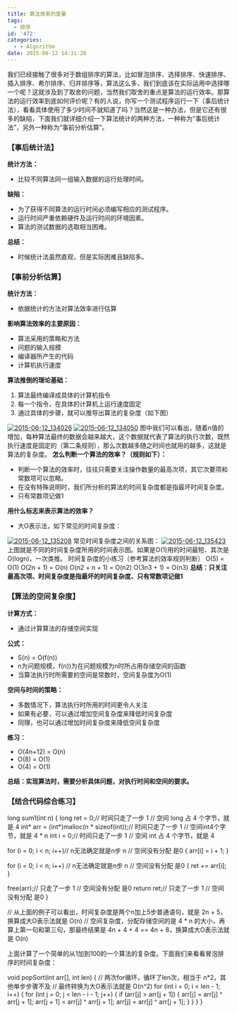 ```yaml
---
title: 算法效率的度量
tags:
  - 排序
id: '472'
categories:
  - - Algorithm
date: 2015-06-12 14:31:28
---
```


我们已经接触了很多对于数组排序的算法，比如冒泡排序、选择排序、快速排序、插入排序、希尔排序、归并排序等，算法这么多，我们到底该在实际运用中选择哪一个呢？这就涉及到了取舍的问题，当然我们取舍的重点是算法的运行效率。那算法的运行效率到底如何评价呢？有的人说，你写一个测试程序运行一下（事后统计法），看看具体使用了多少时间不就知道了吗？当然这是一种办法，但是它还有很多的缺陷，下面我们就详细介绍一下算法统计的两种方法，一种称为“事后统计法”，另外一种称为“事前分析估算”。
<!-- more -->
### 【事后统计法】

**统计方法：**

*   比较不同算法同一组输入数据的运行处理时间。

**缺陷：**

*   为了获得不同算法的运行时间必须编写相应的测试程序。
*   运行时间严重依赖硬件及运行时间的环境因素。
*   算法的测试数据的选取相当困难。

**总结：**

*   时候统计法虽然直观，但是实际困难且缺陷多。

### 【事前分析估算】

**统计方法：**

*   依据统计的方法对算法效率进行估算

**影响算法效率的主要原因：**

*   算法采用的策略和方法
*   问题的输入规模
*   编译器所产生的代码
*   计算机执行速度

**算法推倒的理论基础：**

1.  算法最终编译成具体的计算机指令
2.  每一个指令，在具体的计算机上运行速度固定
3.  通过具体的步骤，就可以推导出算法的复杂度（如下图）

[![2015-06-12_134026](http://www.mycode.net.cn/wp-content/uploads/2015/06/2015-06-12_134026.png)](http://www.mycode.net.cn/wp-content/uploads/2015/06/2015-06-12_134026.png) [![2015-06-12_134050](http://www.mycode.net.cn/wp-content/uploads/2015/06/2015-06-12_134050.png)](http://www.mycode.net.cn/wp-content/uploads/2015/06/2015-06-12_134050.png) 图中我们可以看出，随着n值的增加，每种算法最终的数据会越来越大，这个数据就代表了算法的执行次数，既然执行速度是固定的（第二条规则），那么次数越多随之时间也就用的越多，这就是算法的复杂度。 **怎么判断一个算法的效率？（规则如下）：**

*   判断一个算法的效率时，往往只需要关注操作数量的最高次项，其它次要项和常数项可以忽略。
*   在没有特殊说明时，我们所分析的算法的时间复杂度都是指最坏时间复杂度。
*   只有常数项记做1

**用什么标志来表示算法的效率？**

*   大O表示法，如下常见的时间复杂度：

[![2015-06-12_135208](http://www.mycode.net.cn/wp-content/uploads/2015/06/2015-06-12_135208.png)](http://www.mycode.net.cn/wp-content/uploads/2015/06/2015-06-12_135208.png) 常见时间复杂度之间的关系图： [![2015-06-12_135423](http://www.mycode.net.cn/wp-content/uploads/2015/06/2015-06-12_135423.png)](http://www.mycode.net.cn/wp-content/uploads/2015/06/2015-06-12_135423.png) 上图就是不同的时间复杂度所用的时间表示图。如果是O(1)用的时间最短、其次是O(logn)，一次类推。 时间复杂度的小练习（参考算法的效率规则判断） O(5) = O(1) O(2n + 1) = O(n) O(n2 + n + 1) = O(n2) O(3n3 + 1) = O(n3) **总结：只关注最高次项、时间复杂度是指最坏的时间复杂度、只有常数项记做1**

### 【算法的空间复杂度】

**计算方式：**

*   通过计算算法的存储空间实现

**公式：**

*   S(n) = O(f(n))
*   n为问题规模，f(n))为在问题规模为n时所占用存储空间的函数
*   当算法执行时所需要的空间是常数时，空间复杂度为O(1)

**空间与时间的策略：**

*   多数情况下，算法执行时所用的时间更令人关注
*   如果有必要，可以通过增加空间复杂度来降低时间复杂度
*   同理，也可以通过增加时间复杂度来降低空间复杂度

**练习：**

*   O(4n+12) = O(n)
*   O(8) = O(1)
*   O(4) = O(1)

**总结：实现算法时，需要分析具体问题，对执行时间和空间的要求。**

### 【结合代码综合练习】

long sum1(int n)
{
long ret = 0;// 时间只走了一步 1  // 空间 long 占 4 个字节，就是 4
int\* arr = (int\*)malloc(n \* sizeof(int));// 时间只走了一步 1 // 空间int4个字节，就是 4 \* n
int i = 0;// 时间只走了一步 1  // 空间 int 占 4 个字节，就是 4

for (i = 0; i < n; i++)// n无法确定就是n步 n // 空间没有分配 是0
{
arr\[i\] = i + 1;
}

for (i = 0; i < n; i++) // n无法确定就是n步 n // 空间没有分配 是0
{
ret += arr\[i\];
}

free(arr);// 只走了一步 1 // 空间没有分配 是0
return ret;// 只走了一步 1 // 空间没有分配 是0
}

// 从上面的例子可以看出，时间复杂度是两个n加上5步普通语句，就是 2n + 5，换算成大O表示法就是 O(n)
// 空间复杂度，分配存储空间的是 4 \* n 的大小，再算上第一句和第三句，那最终结果是 4n + 4 + 4 == 4n + 8，换算成大O表示法就是 O(n)

上面计算了一个简单的从1加到100的一个算法的复杂度。下面我们来看看冒泡排序的时间复杂度：

void popSort(int arr\[\], int len)
{
// 两次for循环，循环了len次，相当于 n\*2，其他单步步骤不及
// 最终转换为大O表示法就是 O(n^2)
for (int i = 0; i < len - 1; i++)
{
for (int j = 0; j < len - i - 1; j++)
{
if (arr\[j\] > arr\[j + 1\])
{
arr\[j\] = arr\[j\] ^ arr\[j + 1\];
arr\[j + 1\] = arr\[j\] ^ arr\[j + 1\];
arr\[j\] = arr\[j\] ^ arr\[j + 1\];
}
}
}
}